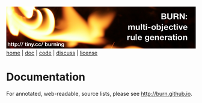 <a href="http://tiny.cc/burning"><img src="../etc/img/burn.png"></a><br clear=all>
[home](http://tiny.cc/burning) | [doc](http://burn.github.io) | [code](https://github.com/burn/burn) | [discuss](https://github.com/burn/burn/issues) | [license](https://github.com/burn/burn/blob/master/LICENSE.md)

# Documentation

For annotated, web-readable, source lists, please see http://burn.github.io.
